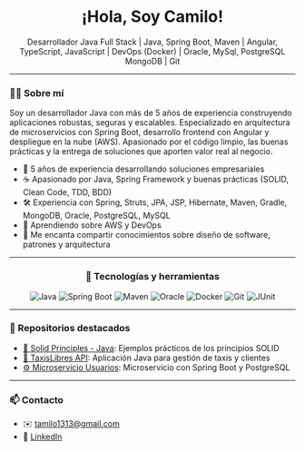 <h1 align="center">¡Hola, Soy Camilo!</h1>

<p align="center">
  Desarrollador Java Full Stack | Java, Spring Boot, Maven | Angular, TypeScript, JavaScript | DevOps (Docker) | Oracle, MySql, PostgreSQL MongoDB | Git

---

### 👨‍💻 Sobre mí

Soy un desarrollador Java con más de 5 años de experiencia construyendo aplicaciones robustas, seguras y escalables. Especializado en arquitectura de microservicios con Spring Boot, desarrollo frontend con Angular y despliegue en la nube (AWS). Apasionado por el código limpio, las buenas prácticas y la entrega de soluciones que aporten valor real al negocio.

- 🧠 5 años de experiencia desarrollando soluciones empresariales
- ☕ Apasionado por Java, Spring Framework y buenas prácticas (SOLID, Clean Code, TDD, BDD)
- 🛠️ Experiencia con Spring, Struts, JPA, JSP, Hibernate, Maven, Gradle, MongoDB, Oracle, PostgreSQL, MySQL
- 🌱 Aprendiendo sobre AWS y DevOps
- 💬 Me encanta compartir conocimientos sobre diseño de software, patrones y arquitectura

---

<div align="center">

### 🧰 Tecnologías y herramientas

![Java](https://img.shields.io/badge/Java-ED8B00?style=for-the-badge&logo=java&logoColor=white)
![Spring Boot](https://img.shields.io/badge/Spring%20Boot-6DB33F?style=for-the-badge&logo=spring-boot&logoColor=white)
![Maven](https://img.shields.io/badge/Maven-C71A36?style=for-the-badge&logo=apache-maven&logoColor=white)
![Oracle](https://img.shields.io/badge/Oracle-F80000?style=for-the-badge&logo=oracle&logoColor=white)
![Docker](https://img.shields.io/badge/Docker-2496ED?style=for-the-badge&logo=docker&logoColor=white)
![Git](https://img.shields.io/badge/Git-F05032?style=for-the-badge&logo=git&logoColor=white)
![JUnit](https://img.shields.io/badge/JUnit-25A162?style=for-the-badge&logo=java&logoColor=white)

</div>

---

### 📂 Repositorios destacados

- [🧱 Solid Principles - Java](https://github.com/tu_usuario/SolidTest): Ejemplos prácticos de los principios SOLID
- [🚖 TaxisLibres API](https://github.com/tu_usuario/TaxisLibres): Aplicación Java para gestión de taxis y clientes
- [⚙️ Microservicio Usuarios](https://github.com/tu_usuario/ms-usuarios): Microservicio con Spring Boot y PostgreSQL

------

### 📫 Contacto

- ✉️ tamilo1313@gmail.com
- 💼 [LinkedIn](https://www.linkedin.com/in/frankrodriguez95)
